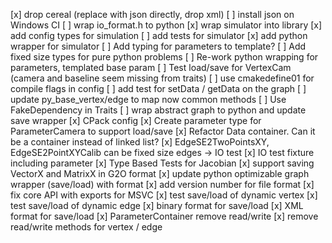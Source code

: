 [x] drop cereal (replace with json directly, drop xml)
[ ] install json on Windows CI
[ ] wrap io_format.h to python
[x] wrap simulator into library
[x] add config types for simulation
[ ] add tests for simulator
[x] add python wrapper for simulator
[ ] Add typing for parameters to template?
[ ] Add fixed size types for pure python problems
[ ] Re-work python wrapping for parameters, templated base param
[ ] Test load/save for VertexCam (camera and baseline seem missing from traits)
[ ] use cmakedefine01 for compile flags in config
[ ] add test for setData / getData on the graph
[ ] update py_base_vertex/edge to map now common methods
[ ] Use FakeDependency in Traits
[ ] wrap abstract graph to python and update save wrapper
[x] CPack config
[x] Create parameter type for ParameterCamera to support load/save
[x] Refactor Data container. Can it be a container instead of linked list?
[x] EdgeSE2TwoPointsXY, EdgeSE2PointXYCalib can be fixed size edges -> IO test
[x] IO test fixture including parameter
[x] Type Based Tests for Jacobian
[x] support saving VectorX and MatrixX in G2O format
[x] update python optimizable graph wrapper (save/load) with format
[x] add version number for file format
[x] fix core API with exports for MSVC
[x] test save/load of dynamic vertex
[x] test save/load of dynamic edge
[x] binary format for save/load
[x] XML format for save/load
[x] ParameterContainer remove read/write
[x] remove read/write methods for vertex / edge
